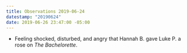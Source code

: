 ```yaml
---
title: Observations 2019-06-24
datestamp: "20190624"
date: 2019-06-26 23:47:00 -05:00
---
```


- Feeling shocked, disturbed, and angry that Hannah B. gave Luke P. a rose on *The Bachelorette*.
